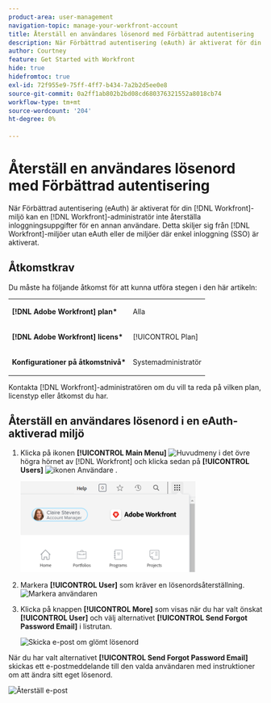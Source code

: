```yaml
---
product-area: user-management
navigation-topic: manage-your-workfront-account
title: Återställ en användares lösenord med Förbättrad autentisering
description: När Förbättrad autentisering (eAuth) är aktiverat för din [!DNL Workfront] miljö kan en [!DNL Workfront] administratör inte återställa inloggningsuppgifter för en annan användare. Detta skiljer sig från  [!DNL Workfront] miljöer utan eAuth eller miljöer där enkel inloggning (SSO) är aktiverat.
author: Courtney
feature: Get Started with Workfront
hide: true
hidefromtoc: true
exl-id: 72f955e9-75ff-4ff7-b434-7a2b2d5ee0e8
source-git-commit: 0a2ff1ab802b2bd08cd680376321552a8018cb74
workflow-type: tm+mt
source-wordcount: '204'
ht-degree: 0%

---
```


# Återställ en användares lösenord med Förbättrad autentisering

<!--This article has been hidden by request-->

När Förbättrad autentisering (eAuth) är aktiverat för din [!DNL Workfront]-miljö kan en [!DNL Workfront]-administratör inte återställa inloggningsuppgifter för en annan användare. Detta skiljer sig från [!DNL Workfront]-miljöer utan eAuth eller de miljöer där enkel inloggning (SSO) är aktiverat.

## Åtkomstkrav

Du måste ha följande åtkomst för att kunna utföra stegen i den här artikeln:

<table style="table-layout:auto"> 
 <col> 
 <col> 
 <tbody> 
  <tr> 
   <td role="rowheader"><strong>[!DNL Adobe Workfront] plan*</strong></td> 
   <td> <p> Alla</p> </td> 
  </tr> 
  <tr> 
   <td role="rowheader"><strong>[!DNL Adobe Workfront] licens*</strong></td> 
   <td> <p>[!UICONTROL Plan]</p> </td> 
  </tr> 
  <tr> 
   <td role="rowheader"><strong>Konfigurationer på åtkomstnivå*</strong></td> 
   <td> <p>Systemadministratör </p> </td> 
  </tr> 
 </tbody> 
</table>

Kontakta [!DNL Workfront]-administratören om du vill ta reda på vilken plan, licenstyp eller åtkomst du har.

## Återställ en användares lösenord i en eAuth-aktiverad miljö

1. Klicka på ikonen **[!UICONTROL Main Menu]** ![Huvudmeny](assets/main-menu-icon.png) i det övre högra hörnet av [!DNL Workfront] och klicka sedan på **[!UICONTROL Users]** ![ikonen Användare](assets/users-icon-in-main-menu.png) .

   ![Huvudmenyalternativ](assets/main-menu-options-350x481.png)

1. Markera **[!UICONTROL User]** som kräver en lösenordsåterställning.
   ![Markera användaren](assets/100520classicnweselectuser-350x105.png)

1. Klicka på knappen **[!UICONTROL More]** som visas när du har valt önskat **[!UICONTROL User]** och välj alternativet **[!UICONTROL Send Forgot Password Email]** i listrutan.

   ![Skicka e-post om glömt lösenord](assets/100520classicnwesendemail-350x134.png)

När du har valt alternativet **[!UICONTROL Send Forgot Password Email]** skickas ett e-postmeddelande till den valda användaren med instruktioner om att ändra sitt eget lösenord.

![Återställ e-post](assets/pwresetemail-resized-350x461.png)
